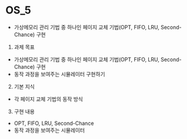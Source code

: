 # OS_5
* 가상메모리 관리 기법 중 하나인 페이지 교체 기법(OPT, FIFO, LRU, Second-Chance) 구현

1. 과제 목표

* 가상메모리 관리 기법 중 하나인 페이지 교체 기법(OPT, FIFO, LRU, Second-Chance) 구현
* 동작 과정을 보여주는 시뮬레이터 구현하기

2. 기본 지식

* 각 페이지 교체 기법의 동작 방식

3. 구현 내용
* OPT, FIFO, LRU, Second-Chance
* 동작 과정을 보여주는 시뮬레이터
